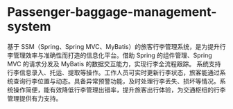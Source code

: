 # Passenger-baggage-management-system
基于 SSM（Spring、Spring MVC、MyBatis）的旅客行李管理系统，是为提升行李管理效率与准确性而打造的信息化平台。借助 Spring 的组件管理、Spring MVC 的请求分发及 MyBatis 的数据交互能力，实现行李全流程跟踪。  系统支持行李信息录入、托运、提取等操作。工作人员可实时更新行李状态，旅客能通过系统查询行李位置与动态。具备异常预警功能，及时处理行李丢失、损坏等情况。系统操作简便，能有效降低行李管理出错率，提升旅客出行体验，为交通枢纽的行李管理提供有力支持。 
